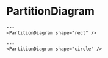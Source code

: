 # PartitionDiagram

```react
---
<PartitionDiagram shape="rect" />
```

```react
---
<PartitionDiagram shape="circle" />
```
